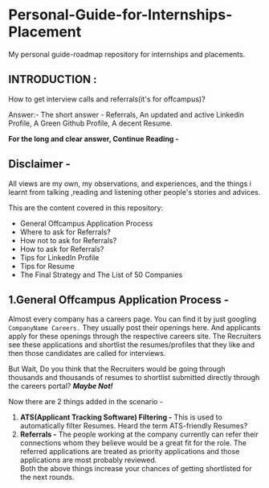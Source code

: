 # Personal-Guide-for-Internships-Placement
My personal guide-roadmap repository for internships and placements.


## INTRODUCTION :

How to get interview calls and referrals(it's for offcampus)?

Answer:- The short answer - Referrals, An updated and active Linkedin Profile, A Green Github Profile, A decent Resume.

__For the long and clear answer, Continue Reading -__

## Disclaimer - 
All views are my own, my observations, and experiences, and the things i learnt from talking ,reading and listening other people's stories and advices.

This are the content covered in this repository:

- General Offcampus Application Process
- Where to ask for Referrals?
- How not to ask for Referrals?
- How to ask for Referrals?
- Tips for LinkedIn Profile
- Tips for Resume
- The Final Strategy and The List of 50 Companies

## 1.General Offcampus Application Process -

Almost every company has a careers page. You can find it by just googling ``` CompanyName Careers. ``` They usually post their openings here. And applicants apply for these openings through the respective careers site. The Recruiters see these applications and shortlist the resumes/profiles that they like and then those candidates are called for interviews.

But Wait, Do you think that the Recruiters would be going through thousands and thousands of resumes to shortlist submitted directly through the careers portal? ***Maybe Not!***

Now there are 2 things added in the scenario -
1. ****ATS(Applicant Tracking Software) Filtering -**** This is used to automatically filter Resumes. Heard the term ATS-friendly Resumes?
2. **Referrals -** The people working at the company currently can refer their connections whom they believe would be a great fit for the role. The referred applications are treated as priority applications and those applications are most probably reviewed.\
Both the above things increase your chances of getting shortlisted for the next rounds.
